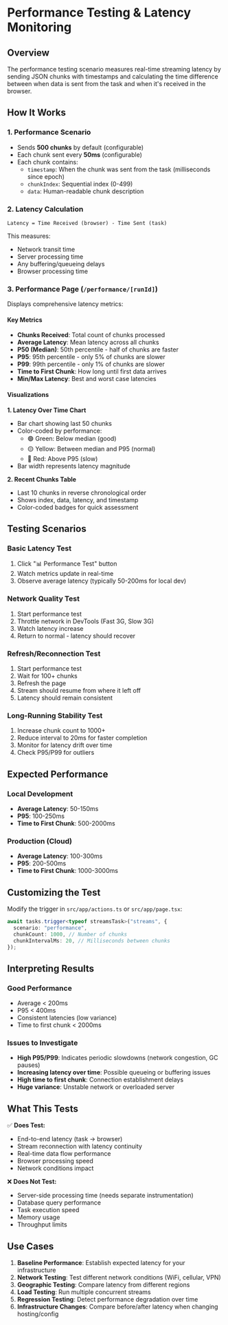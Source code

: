 # Performance Testing & Latency Monitoring

## Overview

The performance testing scenario measures real-time streaming latency by sending JSON chunks with timestamps and calculating the time difference between when data is sent from the task and when it's received in the browser.

## How It Works

### 1. Performance Scenario

- Sends **500 chunks** by default (configurable)
- Each chunk sent every **50ms** (configurable)
- Each chunk contains:
  - `timestamp`: When the chunk was sent from the task (milliseconds since epoch)
  - `chunkIndex`: Sequential index (0-499)
  - `data`: Human-readable chunk description

### 2. Latency Calculation

```
Latency = Time Received (browser) - Time Sent (task)
```

This measures:

- Network transit time
- Server processing time
- Any buffering/queueing delays
- Browser processing time

### 3. Performance Page (`/performance/[runId]`)

Displays comprehensive latency metrics:

#### Key Metrics

- **Chunks Received**: Total count of chunks processed
- **Average Latency**: Mean latency across all chunks
- **P50 (Median)**: 50th percentile - half of chunks are faster
- **P95**: 95th percentile - only 5% of chunks are slower
- **P99**: 99th percentile - only 1% of chunks are slower
- **Time to First Chunk**: How long until first data arrives
- **Min/Max Latency**: Best and worst case latencies

#### Visualizations

**1. Latency Over Time Chart**

- Bar chart showing last 50 chunks
- Color-coded by performance:
  - 🟢 Green: Below median (good)
  - 🟡 Yellow: Between median and P95 (normal)
  - 🔴 Red: Above P95 (slow)
- Bar width represents latency magnitude

**2. Recent Chunks Table**

- Last 10 chunks in reverse chronological order
- Shows index, data, latency, and timestamp
- Color-coded badges for quick assessment

## Testing Scenarios

### Basic Latency Test

1. Click "📊 Performance Test" button
2. Watch metrics update in real-time
3. Observe average latency (typically 50-200ms for local dev)

### Network Quality Test

1. Start performance test
2. Throttle network in DevTools (Fast 3G, Slow 3G)
3. Watch latency increase
4. Return to normal - latency should recover

### Refresh/Reconnection Test

1. Start performance test
2. Wait for 100+ chunks
3. Refresh the page
4. Stream should resume from where it left off
5. Latency should remain consistent

### Long-Running Stability Test

1. Increase chunk count to 1000+
2. Reduce interval to 20ms for faster completion
3. Monitor for latency drift over time
4. Check P95/P99 for outliers

## Expected Performance

### Local Development

- **Average Latency**: 50-150ms
- **P95**: 100-250ms
- **Time to First Chunk**: 500-2000ms

### Production (Cloud)

- **Average Latency**: 100-300ms
- **P95**: 200-500ms
- **Time to First Chunk**: 1000-3000ms

## Customizing the Test

Modify the trigger in `src/app/actions.ts` or `src/app/page.tsx`:

```typescript
await tasks.trigger<typeof streamsTask>("streams", {
  scenario: "performance",
  chunkCount: 1000, // Number of chunks
  chunkIntervalMs: 20, // Milliseconds between chunks
});
```

## Interpreting Results

### Good Performance

- Average < 200ms
- P95 < 400ms
- Consistent latencies (low variance)
- Time to first chunk < 2000ms

### Issues to Investigate

- **High P95/P99**: Indicates periodic slowdowns (network congestion, GC pauses)
- **Increasing latency over time**: Possible queueing or buffering issues
- **High time to first chunk**: Connection establishment delays
- **Huge variance**: Unstable network or overloaded server

## What This Tests

✅ **Does Test:**

- End-to-end latency (task → browser)
- Stream reconnection with latency continuity
- Real-time data flow performance
- Browser processing speed
- Network conditions impact

❌ **Does Not Test:**

- Server-side processing time (needs separate instrumentation)
- Database query performance
- Task execution speed
- Memory usage
- Throughput limits

## Use Cases

1. **Baseline Performance**: Establish expected latency for your infrastructure
2. **Network Testing**: Test different network conditions (WiFi, cellular, VPN)
3. **Geographic Testing**: Compare latency from different regions
4. **Load Testing**: Run multiple concurrent streams
5. **Regression Testing**: Detect performance degradation over time
6. **Infrastructure Changes**: Compare before/after latency when changing hosting/config
